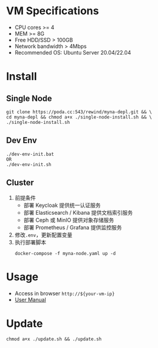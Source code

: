 # VM Specifications
* CPU cores >= 4
* MEM >= 8G
* Free HDD/SSD > 100GB
* Network bandwidth > 4Mbps
* Recommended OS: Ubuntu Server 20.04/22.04

# Install

## Single Node
```shell
git clone https://poda.cc:543/rewind/myna-depl.git && \
cd myna-depl && chmod a+x ./single-node-install.sh && \
./single-node-install.sh
```

## Dev Env
```shell
./dev-env-init.bat
OR
./dev-env-init.sh
```

## Cluster
1. 前提条件
   - 部署 Keycloak 提供统一认证服务
   - 部署 Elasticsearch / Kibana 提供文档索引服务
   - 部署 Ceph 或 MinIO 提供对象存储服务
   - 部署 Prometheus / Grafana 提供监控服务
2. 修改`.env`，更新配置变量
3. 执行部署脚本
   ```shell
   docker-compose -f myna-node.yaml up -d
   ```

# Usage
* Access in browser ```http://${your-vm-ip}```
* [User Manual](../../wikis/用户手册)

# Update
```shell
chmod a+x ./update.sh && ./update.sh
```